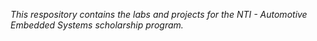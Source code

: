 *This respository contains the labs and projects for the NTI - Automotive Embedded Systems scholarship program.*
